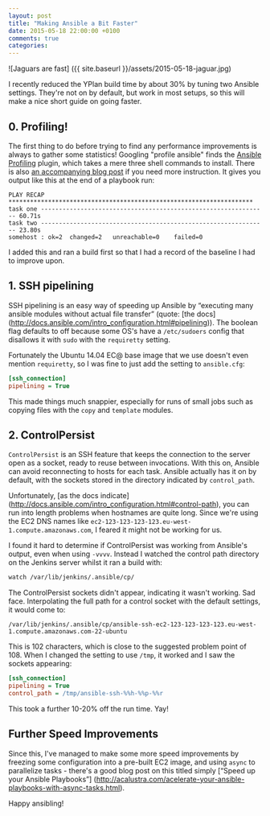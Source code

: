 ```yaml
---
layout: post
title: "Making Ansible a Bit Faster"
date: 2015-05-18 22:00:00 +0100
comments: true
categories:
---
```


![Jaguars are fast]
({{ site.baseurl }}/assets/2015-05-18-jaguar.jpg)


I recently reduced the YPlan build time by about 30% by tuning two Ansible
settings. They're not on by default, but work in most setups, so this will
make a nice short guide on going faster.

## 0. Profiling!

The first thing to do before trying to find any performance improvements is
always to gather some statistics! Googling "profile ansible" finds the
[Ansible Profiling](https://github.com/jlafon/ansible-profile) plugin, which
takes a mere three shell commands to install. There is also [an accompanying
blog post](http://jlafon.io/ansible-profiling.html) if you need more
instruction. It gives you output like this at the end of a playbook run:

```
PLAY RECAP ********************************************************************
task one --------------------------------------------------------------- 60.71s
task two --------------------------------------------------------------- 23.80s
somehost : ok=2  changed=2   unreachable=0    failed=0
```

I added this and ran a build first so that I had a record of the baseline I had
to improve upon.


## 1. SSH pipelining

SSH pipelining is an easy way of speeding up Ansible by “executing many ansible
modules without actual file transfer” (quote: [the docs]
(http://docs.ansible.com/intro_configuration.html#pipelining)). The boolean
flag defaults to off because some OS's have a `/etc/sudoers` config that
disallows it with `sudo` with the `requiretty` setting.

Fortunately the Ubuntu 14.04 EC@ base image that we use doesn't even mention
`requiretty`, so I was fine to just add the setting to `ansible.cfg`:

```ini
[ssh_connection]
pipelining = True
```

This made things much snappier, especially for runs of small jobs such as
copying files with the `copy` and `template` modules.


## 2. ControlPersist

`ControlPersist` is an SSH feature that keeps the connection to the server open
as a socket, ready to reuse between invocations. With this on, Ansible can
avoid reconnecting to hosts for each task. Ansible actually has it on by
default, with the sockets stored in the directory indicated by `control_path`.

Unfortunately, [as the docs indicate]
(http://docs.ansible.com/intro_configuration.html#control-path),
you can run into length problems when hostnames are quite long. Since we're
using the EC2 DNS names like
`ec2-123-123-123-123.eu-west-1.compute.amazonaws.com`, I feared it might not be
working for us.

I found it hard to determine if ControlPersist was working from Ansible's
output, even when using `-vvvv`. Instead I watched the control path directory
on the Jenkins server whilst it ran a build with:

```sh
watch /var/lib/jenkins/.ansible/cp/
```

The ControlPersist sockets didn't appear, indicating it wasn't working. Sad
face. Interpolating the full path for a control socket with the default
settings, it would come to:

```
/var/lib/jenkins/.ansible/cp/ansible-ssh-ec2-123-123-123-123.eu-west-1.compute.amazonaws.com-22-ubuntu
```

This is 102 characters, which is close to the suggested problem point of 108.
When I changed the setting to use `/tmp`, it worked and I saw the sockets
appearing:

```ini
[ssh_connection]
pipelining = True
control_path = /tmp/ansible-ssh-%%h-%%p-%%r
```

This took a further 10-20% off the run time. Yay!

## Further Speed Improvements

Since this, I've managed to make some more speed improvements by freezing some
configuration into a pre-built EC2 image, and using `async` to parallelize
tasks - there's a good blog post on this titled simply [“Speed up your Ansible
Playbooks”]
(http://acalustra.com/acelerate-your-ansible-playbooks-with-async-tasks.html).

Happy ansibling!
